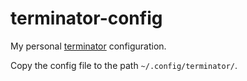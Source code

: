 # terminator-config
My personal [terminator](http://gnometerminator.blogspot.in/p/introduction.html) configuration.

Copy the config file to the path `~/.config/terminator/`.
